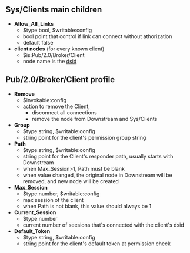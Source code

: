 ## Sys/Clients main children

* **Allow_All_Links**
  * $type:bool, $writable:config
  * bool point that control if link can connect without athorization
  * default false
* **client nodes** (for every known client)
  * $is:Pub/2.0/Broker/Client
  * node name is the [dsid](../../common/dsid.md)
  

## Pub/2.0/Broker/Client profile

* **Remove**
  * $invokable:config
  * action to remove the Client, 
    * disconnect all connections
    * remove the node from Downstream and Sys/Clients
* **Group** 
  * $type:string, $writable:config
  * string point for the client's permission group string
* **Path**
  * $type:string, $writable:config
  * string point for the Client's responder path, usually starts with Downstream
  * when Max_Session>1, Path must be blank
  * when value changed, the original node in Downstream will be removed, and new node will be created
* **Max_Session**
  * $type:number, $writable:config
  * max session of the client
  * when Path is not blank, this value should always be 1
* **Current_Session**
  * $type:number
  * current number of seesions that's connected with the client's dsid
* **Default_Token**
  * $type:string, $writable:config
  * string point for the client's default token at permission check